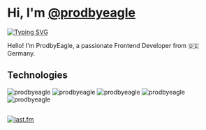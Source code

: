 # Hi, I'm [@prodbyeagle](https://prodbyeagle.vercel.app/)

[![Typing SVG](https://readme-typing-svg.demolab.com?font=Geist+Medium&pause=1000&color=C488FF&multiline=true&random=false&width=435&lines=HELLO+STRANGER)](https://elink.vercel.app/prodbyeagle)

Hello! I'm ProdbyEagle, a passionate Frontend Developer from :de: Germany.

## Technologies

![prodbyeagle](https://badges.penpow.dev/badges/built-with/react/compact-minimal.avif)
![prodbyeagle](https://badges.penpow.dev/badges/built-with/typescript/compact-minimal.webp)
![prodbyeagle](https://badges.penpow.dev/badges/built-with/tailwindcss/compact-minimal.webp)
![prodbyeagle](https://badges.penpow.dev/badges/built-with/next/compact-minimal.webp)
![prodbyeagle](https://badges.penpow.dev/badges/available/git/compact-minimal.avif)

##

[![last.fm](https://lastfm-recently-played.vercel.app/api?user=prodbyeagle)](https://www.last.fm/user/prodbyeagle)
